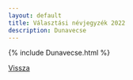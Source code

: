 ```yaml
---
layout: default
title: Választási névjegyzék 2022
description: Dunavecse
---
```


{% include Dunavecse.html %}

[Vissza](./)